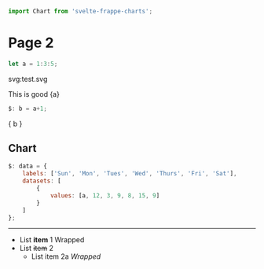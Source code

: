 ```js webonly
import Chart from 'svelte-frappe-charts';
```

# Page 2

```js
let a = 1:3:5;
```

svg:test.svg

This is good {a}

```js
$: b = a+1;
```

{ b }

## Chart

```js
$: data = {
    labels: ['Sun', 'Mon', 'Tues', 'Wed', 'Thurs', 'Fri', 'Sat'],
    datasets: [
        {
            values: [a, 12, 3, 9, 8, 15, 9]
        }
    ]
};
```

<Chart data={data} type="line" />

---

- List **item** 1
  Wrapped
- List ~~item~~ 2
  - List item 2a
    _Wrapped_
